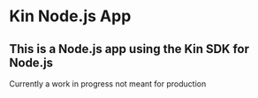 # Kin Node.js App

## This is a Node.js app using the Kin SDK for Node.js

Currently a work in progress not meant for production
